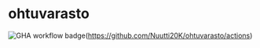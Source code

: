 # ohtuvarasto

![GHA workflow badge](https://github.com/Nuutti20K/ohtuvarasto/workflows/CI/badge.svg)(https://github.com/Nuutti20K/ohtuvarasto/actions)
